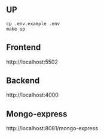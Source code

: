 ## UP
```
cp .env.example .env
make up
```
## Frontend
http://localhost:5502

## Backend
http://localhost:4000

## Mongo-express
http://localhost:8081/mongo-express